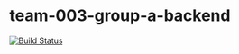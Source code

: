 # team-003-group-a-backend
[![Build Status](https://travis-ci.org/ayomideletosin/team-003-group-a-backend.svg?branch=develop)](https://travis-ci.org/ayomideletosin/team-003-group-a-backend)
